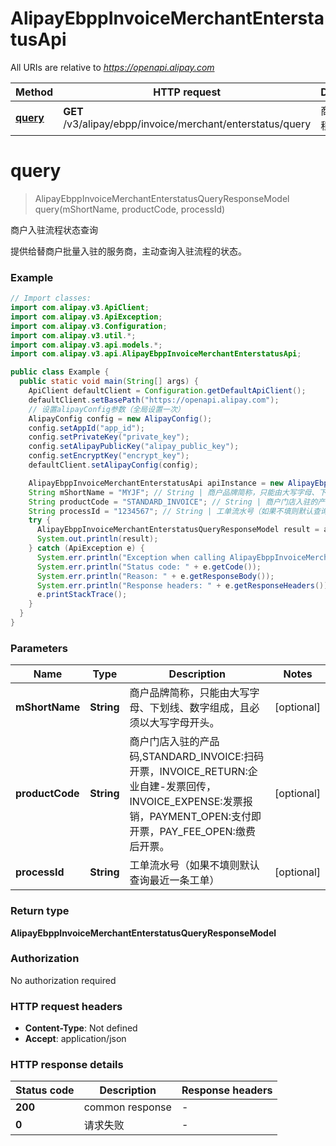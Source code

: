 # AlipayEbppInvoiceMerchantEnterstatusApi

All URIs are relative to *https://openapi.alipay.com*

| Method | HTTP request | Description |
|------------- | ------------- | -------------|
| [**query**](AlipayEbppInvoiceMerchantEnterstatusApi.md#query) | **GET** /v3/alipay/ebpp/invoice/merchant/enterstatus/query | 商户入驻流程状态查询 |


<a name="query"></a>
# **query**
> AlipayEbppInvoiceMerchantEnterstatusQueryResponseModel query(mShortName, productCode, processId)

商户入驻流程状态查询

提供给替商户批量入驻的服务商，主动查询入驻流程的状态。

### Example
```java
// Import classes:
import com.alipay.v3.ApiClient;
import com.alipay.v3.ApiException;
import com.alipay.v3.Configuration;
import com.alipay.v3.util.*;
import com.alipay.v3.api.models.*;
import com.alipay.v3.api.AlipayEbppInvoiceMerchantEnterstatusApi;

public class Example {
  public static void main(String[] args) {
    ApiClient defaultClient = Configuration.getDefaultApiClient();
    defaultClient.setBasePath("https://openapi.alipay.com");
    // 设置alipayConfig参数（全局设置一次）
    AlipayConfig config = new AlipayConfig();
    config.setAppId("app_id");
    config.setPrivateKey("private_key");
    config.setAlipayPublicKey("alipay_public_key");
    config.setEncryptKey("encrypt_key");
    defaultClient.setAlipayConfig(config);

    AlipayEbppInvoiceMerchantEnterstatusApi apiInstance = new AlipayEbppInvoiceMerchantEnterstatusApi(defaultClient);
    String mShortName = "MYJF"; // String | 商户品牌简称，只能由大写字母、下划线、数字组成，且必须以大写字母开头。
    String productCode = "STANDARD_INVOICE"; // String | 商户门店入驻的产品码,STANDARD_INVOICE:扫码开票，INVOICE_RETURN:企业自建-发票回传，INVOICE_EXPENSE:发票报销，PAYMENT_OPEN:支付即开票，PAY_FEE_OPEN:缴费后开票。
    String processId = "1234567"; // String | 工单流水号（如果不填则默认查询最近一条工单）
    try {
      AlipayEbppInvoiceMerchantEnterstatusQueryResponseModel result = apiInstance.query(mShortName, productCode, processId);
      System.out.println(result);
    } catch (ApiException e) {
      System.err.println("Exception when calling AlipayEbppInvoiceMerchantEnterstatusApi#query");
      System.err.println("Status code: " + e.getCode());
      System.err.println("Reason: " + e.getResponseBody());
      System.err.println("Response headers: " + e.getResponseHeaders());
      e.printStackTrace();
    }
  }
}
```

### Parameters

| Name | Type | Description  | Notes |
|------------- | ------------- | ------------- | -------------|
| **mShortName** | **String**| 商户品牌简称，只能由大写字母、下划线、数字组成，且必须以大写字母开头。 | [optional] |
| **productCode** | **String**| 商户门店入驻的产品码,STANDARD_INVOICE:扫码开票，INVOICE_RETURN:企业自建-发票回传，INVOICE_EXPENSE:发票报销，PAYMENT_OPEN:支付即开票，PAY_FEE_OPEN:缴费后开票。 | [optional] |
| **processId** | **String**| 工单流水号（如果不填则默认查询最近一条工单） | [optional] |

### Return type

**AlipayEbppInvoiceMerchantEnterstatusQueryResponseModel**

### Authorization

No authorization required

### HTTP request headers

 - **Content-Type**: Not defined
 - **Accept**: application/json

### HTTP response details
| Status code | Description | Response headers |
|-------------|-------------|------------------|
| **200** | common response |  -  |
| **0** | 请求失败 |  -  |

